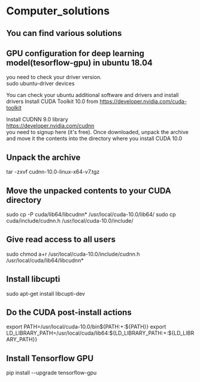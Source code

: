 # Computer_solutions  
## You can find various solutions 
##  GPU configuration for deep learning model(tesorflow-gpu) in ubuntu 18.04     
you need to check your driver version.   
sudo ubuntu-driver devices

 You can check your ubuntu additional software and drivers and install drivers 
 Install CUDA Toolkit 10.0 from https://developer.nvidia.com/cuda-toolkit
 
 Install CUDNN 9.0 library   
 https://developer.nvidia.com/cudnn   
 you need to signup here (it's free). Once downloaded, unpack the archive and move it the contents into the directory where you install CUDA 10.0  
 ## Unpack the archive
tar -zxvf cudnn-10.0-linux-x64-v7.tgz

## Move the unpacked contents to your CUDA directory
sudo cp -P cuda/lib64/libcudnn* /usr/local/cuda-10.0/lib64/
sudo cp  cuda/include/cudnn.h /usr/local/cuda-10.0/include/

## Give read access to all users
sudo chmod a+r /usr/local/cuda-10.0/include/cudnn.h /usr/local/cuda/lib64/libcudnn*  
## Install libcupti  
sudo apt-get install libcupti-dev
## Do the CUDA post-install actions
export PATH=/usr/local/cuda-10.0/bin${PATH:+:${PATH}}
export LD_LIBRARY_PATH=/usr/local/cuda/lib64:${LD_LIBRARY_PATH:+:${LD_LIBRARY_PATH}}  
## Install Tensorflow GPU  
pip install --upgrade tensorflow-gpu
